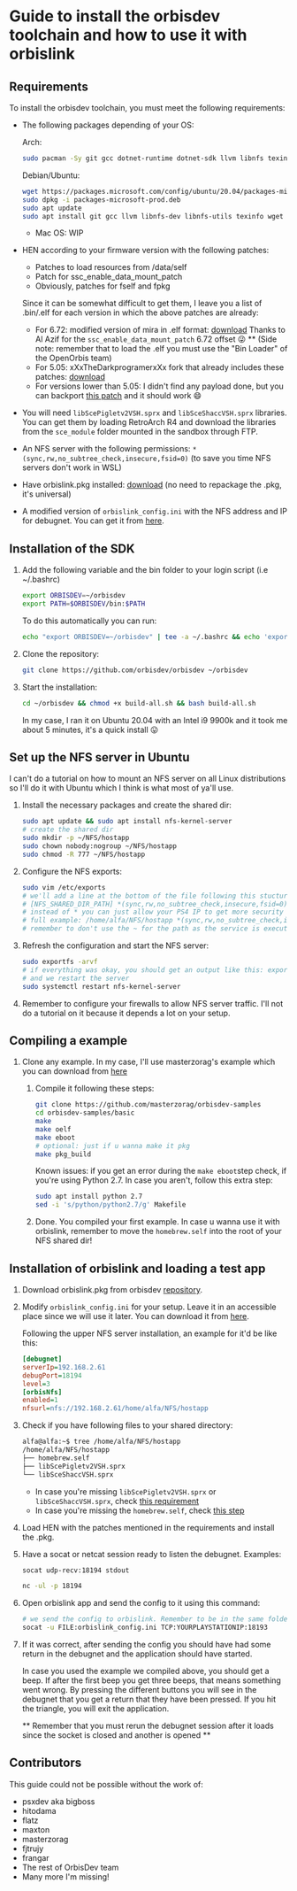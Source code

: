 # Guide to install the orbisdev toolchain and how to use it with orbislink

## Requirements

To install the orbisdev toolchain, you must meet the following requirements:

- The following packages depending of your OS:

  Arch: 

  ```bash
  sudo pacman -Sy git gcc dotnet-runtime dotnet-sdk llvm libnfs texinfo wget patch cmake clang m4 flex bison base-devel llvm-lib
  ```

  Debian/Ubuntu:

  ```bash
  wget https://packages.microsoft.com/config/ubuntu/20.04/packages-microsoft-prod.deb -O packages-microsoft-prod.deb
  sudo dpkg -i packages-microsoft-prod.deb
  sudo apt update
  sudo apt install git gcc llvm libnfs-dev libnfs-utils texinfo wget patch cmake clang m4 flex bison build-essential dotnet-runtime-3.1 dotnet-sdk-3.1
  ```

  

  - Mac OS: WIP

- HEN according to your firmware version with the following patches:
  - Patches to load resources from /data/self
  - Patch for ssc_enable_data_mount_patch
  - Obviously, patches for fself and fpkg

  Since it can be somewhat difficult to get them, I leave you a list of .bin/.elf for each version in which the above patches are already:
  * For 6.72: modified version of mira in .elf format: [download](https://github.com/OpenPS4/guide-to-install-orbisdev/raw/master/resources/hen/Mira_Orbis_672.elf)
    Thanks to Al Azif for the `ssc_enable_data_mount_patch` 6.72 offset :stuck_out_tongue_winking_eye:
    ** (Side note: remember that to load the .elf you must use the "Bin Loader" of the OpenOrbis team)
  * For 5.05: xXxTheDarkprogramerxXx fork that already includes these patches: [download](https://github.com/OpenPS4/guide-to-install-orbisdev/raw/master/resources/hen/ps4-hen-vtx-505.bin)
  * For versions lower than 5.05: I didn't find any payload done, but you can backport [this patch](https://github.com/xXxTheDarkprogramerxXx/ps4-hen-vtx/commit/854e5cf0a17db0dbaf31b89bd5b93b6b557ff0fb#diff-bfece34b95e61897401e3e6451776315R383) and it should work :smile:
  
- You will need `libScePigletv2VSH.sprx` and `libSceShaccVSH.sprx` libraries. You can get them by loading RetroArch R4 and download the libraries from the `sce_module` folder mounted in the sandbox through FTP.

- An NFS server with the following permissions: `*(sync,rw,no_subtree_check,insecure,fsid=0)` (to save you time NFS servers don't work in WSL)

- Have orbislink.pkg installed: [download](https://github.com/orbisdev/orbisdev-orbislink/raw/master/pkg/IV0003-BIGB00004_00-ORBISLINK0000000.pkg) (no need to repackage the .pkg, it's universal)

* A modified version of `orbislink_config.ini` with the NFS address and IP for debugnet. You can get it from [here](https://github.com/orbisdev/orbisdev-orbislink/blob/master/pkg/orbislink_config.ini).

## Installation of the SDK

1. Add the following variable and the bin folder to your login script (i.e ~/.bashrc)

   ```bash
   export ORBISDEV=~/orbisdev
   export PATH=$ORBISDEV/bin:$PATH
   ```

   To do this automatically you can run:

   ```bash	
   echo "export ORBISDEV=~/orbisdev" | tee -a ~/.bashrc && echo 'export PATH=$ORBISDEV/bin:$PATH' | tee -a ~/.bashrc && source ~/.bashrc
   ```

2. Clone the repository:

   ```bash
   git clone https://github.com/orbisdev/orbisdev ~/orbisdev
   ```

3. Start the installation:

   ```bash
   cd ~/orbisdev && chmod +x build-all.sh && bash build-all.sh
   ```

   In my case, I ran it on Ubuntu 20.04 with an Intel i9 9900k and it took me about 5 minutes, it's a quick install :stuck_out_tongue:

## Set up the NFS server in Ubuntu

I can't do a tutorial on how to mount an NFS server on all Linux distributions so I'll do it with Ubuntu which I think is what most of ya'll use.

1. Install the necessary packages and create the shared dir:

   ```bash
   sudo apt update && sudo apt install nfs-kernel-server
   # create the shared dir
   sudo mkdir -p ~/NFS/hostapp
   sudo chown nobody:nogroup ~/NFS/hostapp
   sudo chmod -R 777 ~/NFS/hostapp
   ```

2. Configure the NFS exports:

   ```bash
   sudo vim /etc/exports
   # we'll add a line at the bottom of the file following this stucture:
   # [NFS_SHARED_DIR_PATH] *(sync,rw,no_subtree_check,insecure,fsid=0)
   # instead of * you can just allow your PS4 IP to get more security
   # full example: /home/alfa/NFS/hostapp *(sync,rw,no_subtree_check,insecure,fsid=0)
   # remember to don't use the ~ for the path as the service is executed with root permissions!
   ```

3. Refresh the configuration and start the NFS server:

   ```bash
   sudo exportfs -arvf
   # if everything was okay, you should get an output like this: exporting *:/home/alfa/NFS/hostapp
   # and we restart the server
   sudo systemctl restart nfs-kernel-server
   
   ```

4. Remember to configure your firewalls to allow NFS server traffic. I'll not do a tutorial on it because it depends a lot on your setup.

## Compiling a example

1. Clone any example. In my case, I'll use masterzorag's example which you can download from [here](https://github.com/masterzorag/orbisdev-samples)

   1. Compile it following these steps:

      ```bash
      git clone https://github.com/masterzorag/orbisdev-samples
      cd orbisdev-samples/basic
      make
      make oelf
      make eboot
      # optional: just if u wanna make it pkg
      make pkg_build
      ```

      Known issues: if you get an error during the `make eboot`step check, if you're using Python 2.7. In case you aren't, follow this extra step:

      ```bash
      sudo apt install python 2.7
      sed -i 's/python/python2.7/g' Makefile
      ```

   2. Done. You compiled your first example.
      In case u wanna use it with orbislink, remember to move the `homebrew.self` into the root of your NFS shared dir!

## Installation of orbislink and loading a test app

1. Download orbislink.pkg from orbisdev [repository](https://github.com/orbisdev/orbisdev-orbislink/blob/master/pkg/IV0003-BIGB00004_00-ORBISLINK0000000.pkg).

2. Modify `orbislink_config.ini` for your setup. Leave it in an accessible place since we will use it later. You can download it from [here](https://github.com/orbisdev/orbisdev-orbislink/blob/master/pkg/orbislink_config.ini). 

   Following the upper NFS server installation, an example for it'd be like this:

   ```ini
   [debugnet]
   serverIp=192.168.2.61
   debugPort=18194
   level=3
   [orbisNfs]
   enabled=1
   nfsurl=nfs://192.168.2.61/home/alfa/NFS/hostapp
   ```

3. Check if you have following files to your shared directory:

   ```bash
   alfa@alfa:~$ tree /home/alfa/NFS/hostapp
   /home/alfa/NFS/hostapp
   ├── homebrew.self
   ├── libScePigletv2VSH.sprx
   └── libSceShaccVSH.sprx
   ```

   - In case you're missing `libScePigletv2VSH.sprx` or `libSceShaccVSH.sprx`, check [this requirement](https://github.com/OpenPS4/guide-to-install-orbisdev#requirements)
   - In case you're missing the `homebrew.self`, check [this step](https://github.com/OpenPS4/guide-to-install-orbisdev#compiling-a-example)

4. Load HEN with the patches mentioned in the requirements and install the .pkg.

5. Have a socat or netcat session ready to listen the debugnet. Examples:

   ```bash
   socat udp-recv:18194 stdout
   ```

   ```bash
   nc -ul -p 18194
   ```

4. Open orbislink app and send the config to it using this command: 

   ```bash
   # we send the config to orbislink. Remember to be in the same folder as the config is!!
   socat -u FILE:orbislink_config.ini TCP:YOURPLAYSTATIONIP:18193
   ```

5. If it was correct, after sending the config you should have had some return in the debugnet and the application should have started.

   In case you used the example we compiled above, you should get a beep. If after the first beep you get three beeps, that means something went wrong.
   By pressing the different buttons you will see in the debugnet that you get a return that they have been pressed. If you hit the triangle, you will exit the application.

   ** Remember that you must rerun the debugnet session after it loads since the socket is closed and another is opened **
   
## Contributors

This guide could not be possible without the work of:
- psxdev aka bigboss
- hitodama
- flatz
- maxton
- masterzorag
- fjtrujy
- frangar
- The rest of OrbisDev team
- Many more I'm missing!
